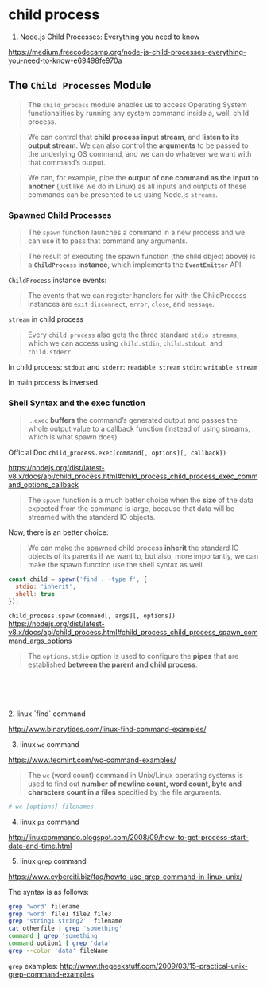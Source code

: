 # child process

1. Node.js Child Processes: Everything you need to know

https://medium.freecodecamp.org/node-js-child-processes-everything-you-need-to-know-e69498fe970a


## The `Child Processes` Module
> The `child_process` module enables us to access Operating System functionalities by running any system command inside a, well, child process.

> We can control that **child process input stream**, and **listen to its output stream**. We can also control the **arguments** to be passed to the underlying OS command, and we can do whatever we want with that command’s output.

> We can, for example, pipe the **output of one command as the input to another** (just like we do in Linux) as all inputs and outputs of these commands can be presented to us using Node.js `streams`.

### Spawned Child Processes

> The `spawn` function launches a command in a new process and we can use it to pass that command any arguments.

> The result of executing the spawn function (the child object above) is a **`ChildProcess` instance**, which implements the **`EventEmitter`** API. 

`ChildProcess` instance events:
> The events that we can register handlers for with the ChildProcess instances are `exit` `disconnect`, `error`, `close`, and `message`.<br/>

`stream` in child process
> Every `child process` also gets the three standard `stdio streams`, which we can access using `child.stdin`, `child.stdout`, and `child.stderr`.

In child process: 
  `stdout` and `stderr`:  `readable stream`
  `stdin`: `writable stream`

In main process is inversed.


### Shell Syntax and the exec function

> ...`exec` **buffers** the command’s generated output and passes the whole output value to a callback function (instead of using streams, which is what spawn does).

Official Doc
`child_process.exec(command[, options][, callback])`

https://nodejs.org/dist/latest-v8.x/docs/api/child_process.html#child_process_child_process_exec_command_options_callback


> The `spawn` function is a much better choice when the **size** of the data expected from the command is large, because that data will be streamed with the standard IO objects.

Now, there is an better choice:
> We can make the spawned child process **inherit** the standard IO objects of its parents if we want to, but also, more importantly, we can make the spawn function use the shell syntax as well.

``` javascript
const child = spawn('find . -type f', {
  stdio: 'inherit',
  shell: true
});
```

`child_process.spawn(command[, args][, options])`
https://nodejs.org/dist/latest-v8.x/docs/api/child_process.html#child_process_child_process_spawn_command_args_options

> The `options.stdio` option is used to configure the **pipes** that are established **between the parent and child process**.







<br>
<br>
<br>
<br>
2. linux `find` command

http://www.binarytides.com/linux-find-command-examples/

3. linux `wc` command

https://www.tecmint.com/wc-command-examples/

> The `wc` (word count) command in Unix/Linux operating systems is used to find out **number of newline count, word count, byte and characters count in a files** specified by the file arguments.

``` bash
# wc [options] filenames
```


4. linux `ps` command

http://linuxcommando.blogspot.com/2008/09/how-to-get-process-start-date-and-time.html

5. linux `grep` command

https://www.cyberciti.biz/faq/howto-use-grep-command-in-linux-unix/

The syntax is as follows:

``` bash
grep 'word' filename
grep 'word' file1 file2 file3
grep 'string1 string2'  filename
cat otherfile | grep 'something'
command | grep 'something'
command option1 | grep 'data'
grep --color 'data' fileName
```

`grep` examples:
http://www.thegeekstuff.com/2009/03/15-practical-unix-grep-command-examples







